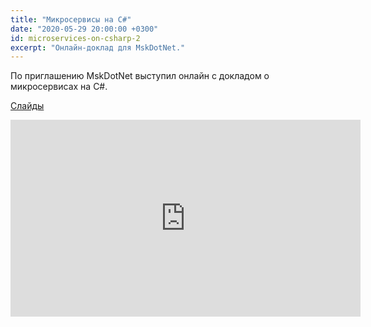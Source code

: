 ```yaml
---
title: "Микросервисы на C#"
date: "2020-05-29 20:00:00 +0300"
id: microservices-on-csharp-2
excerpt: "Онлайн-доклад для MskDotNet."
---
```


По приглашению MskDotNet выступил онлайн с докладом о микросервисах на C#.

[Слайды](/download/microservices-on-csharp.pdf)

<div class="video">
    <iframe width="560" height="315" src="https://www.youtube.com/embed/_0j8Z6okVMM" frameborder="0" allow="accelerometer; autoplay; encrypted-media; gyroscope; picture-in-picture" allowfullscreen></iframe>
</div>

